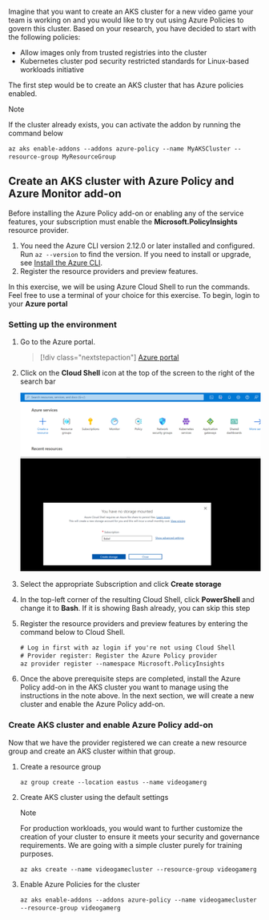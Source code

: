 Imagine that you want to create an AKS cluster for a new video game your team is working on and you would like to try out using Azure Policies to govern this cluster. Based on your research, you have decided to start with the following policies:

- Allow images only from trusted registries into the cluster
- Kubernetes cluster pod security restricted standards for Linux-based workloads initiative

The first step would be to create an AKS cluster that has Azure policies enabled. 

> [!NOTE]
> If the cluster already exists, you can activate the addon by running the command below
>
> ```azurecli-interactive
> az aks enable-addons --addons azure-policy --name MyAKSCluster --resource-group MyResourceGroup
> ```

## Create an AKS cluster with Azure Policy and Azure Monitor add-on

Before installing the Azure Policy add-on or enabling any of the service features, your subscription must enable the **Microsoft.PolicyInsights** resource provider.

1. You need the Azure CLI version 2.12.0 or later installed and configured. Run `az --version` to find the version. If you need to install or upgrade, see [Install the Azure CLI](/cli/azure/install-azure-cli).
1. Register the resource providers and preview features.

In this exercise, we will be using Azure Cloud Shell to run the commands. Feel free to use a terminal of your choice for this exercise. To begin, login to your **Azure portal**

### Setting up the environment

1. Go to the Azure portal.

    > [!div class="nextstepaction"]
    > [Azure portal](https://portal.azure.com?azure-portal=true)

1. Click on the **Cloud Shell** icon at the top of the screen to the right of the search bar

   ![screenshot of Azure portal on the cloud shell creation screen](../media/3-create-cloud-shell-instance.png)

1. Select the appropriate Subscription and click **Create storage**

1. In the top-left corner of the resulting Cloud Shell, click **PowerShell** and change it to **Bash**. If it is showing Bash already, you can skip this step

1. Register the resource providers and preview features by entering the command below to Cloud Shell.

     ```azurecli-interactive
    # Log in first with az login if you're not using Cloud Shell
    # Provider register: Register the Azure Policy provider
    az provider register --namespace Microsoft.PolicyInsights
    ```

1. Once the above prerequisite steps are completed, install the Azure Policy add-on in the AKS cluster you want to manage using the instructions in the note above. In the next section, we will create a new cluster and enable the Azure Policy add-on.

### Create AKS cluster and enable Azure Policy add-on

Now that we have the provider registered we can create a new resource group and create an AKS cluster within that group.

1. Create a resource group

   ```azurecli-interactive
   az group create --location eastus --name videogamerg
   ```

1. Create AKS cluster using the default settings
    > [!NOTE]
    > For production workloads, you would want to further customize the creation of your cluster to ensure it meets your security and governance requirements. We are going with a simple cluster purely for training purposes.
    
    ```azurecli-interactive
    az aks create --name videogamecluster --resource-group videogamerg 
    ```
    
1. Enable Azure Policies for the cluster

    ```azurecli-interactive
    az aks enable-addons --addons azure-policy --name videogamecluster --resource-group videogamerg
    ```

